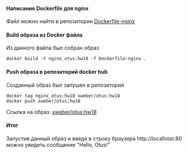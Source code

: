 #### Написание Dockerfile для nginx
Файл можно найти в репозитории 
[Dockerfile-nginx](https://github.com/xeniaweber/otus/blob/test/hw18/Dockerfile-nginx)

#### Build образа из Docker файла
Из данного файла был собран образ
```console
docker build -t nginx_otus:hw18 -f Dockerfile-nginx .
```
#### Push образа в репозиторий docker hub
Созданный образ был запушен в репозиторий 
```console
docker tag nginx_otus:hw18 xweber/otus:hw18
docker push xweber/otus:hw18
```
Ссылка на образ:
[xweber/otus:hw18](https://hub.docker.com/layers/xweber/otus/hw18/images/sha256-0b1f218e412e482881a0126dee21e5b3b09747e3131e16c290f94a343be55702?context=explore)

#### Итог
Запустив данный образ и введя в строку браузера http://localhost:80 можно увидеть сообщение "Hello, Otus!"

